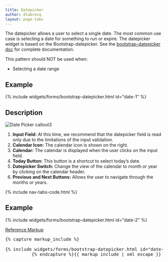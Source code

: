 ```yaml
---
title: Datepicker
author: dlabrecq
layout: page-tabs
---
```

<div class="tab-content">
  <div role="tabpanel" class="tab-pane active" id="overview">
    <p>The datepicker allows a user to select a single date. The most common use case is selecting a date for something
    to run or expire. The datepicker widget is based on the Bootstrap-datepicker. See the
    <a href="http://bootstrap-datepicker.readthedocs.org/en/latest/">bootstrap-datepicker doc</a> for complete documentation.</p>
    <p>This pattern should NOT be used when:</p>
    <ul>
      <li>Selecting a date range</li>
    </ul>
    <h2 id="example-overview-1">Example</h2>
    <div class="example">
      <div class="row">
        <div class="col-md-5">
          <div class="example-pf">
            {% include widgets/forms/bootstrap-datepicker.html id="date-1" %}
          </div>
        </div>
      </div>
    </div>
  </div>
  <div role="tabpanel" class="tab-pane" id="design">
    <h2>Description</h2>
    <div class="row">
      <div class="col-md-4 col-lg-3">
        <img src="{{site.baseurl}}assets/img/datepicker-callout3.png" alt="Date Picker callout3"/>
      </div>
      <div class="col-md-8 col-lg-9">
        <ol>
          <li><b>Input Field:</b> At this time, we recommend that the datepicker field is read only due to the limitations of the input validation.</li>
          <li><b>Calendar Icon:</b> The calendar icon is shown on the right.</li>
          <li><b>Calendar:</b> The calendar is displayed when the user clicks on the input field.</li>
          <li><b>Today Button:</b> This button is a shortcut to select today’s date.</li>
          <li><b>Datepicker Switch:</b> Change the view of the calendar to month or year by clicking on the calendar header.</li>
          <li><b>Previous and Next Buttons:</b> Allows the user to navigate through the months or years.</li>
        </ol>
      </div>
    </div>
  </div>
  <div role="tabpanel" class="tab-pane" id="code">
    {% include nav-tabs-code.html %}
    <div class="tab-content">
      <div role="tabpanel" class="tab-pane nested active" id="html-css">
        <h2 id="example-code-1">Example</h2>
        <div class="example">
          <div class="row">
            <div class="col-md-5">
              <div class="example-pf">
                {% include widgets/forms/bootstrap-datepicker.html id="date-2" %}
              </div>
            </div>
          </div>
        </div>
        <p class="reference-markup"><a class="collapse-toggle" data-toggle="collapse" aria-expanded="true" aria-controls="markup-1" href="#markup-1">Reference Markup</a></p>
        <div class="collapse in" id="markup-1">
          <pre class="prettyprint">{% capture markup_include %}
<script src="components/bootstrap-datepicker/dist/js/bootstrap-datepicker.js"></script>
{% include widgets/forms/bootstrap-datepicker.html id="date-2" %}
          {% endcapture %}{{ markup_include | xml_escape }}</pre>
        </div>
      </div>
      <div role="tabpanel" class="tab-pane nested" id="angular">
        <div ng-app="docsApp" ng-controller="DocsController" class="content">
          <div ng-include src="'/components/angular-patternfly/dist/docs/partials/api/patternfly.form.directive.pfDatepicker.html'"></div>
        </div>
      </div>
    </div>
  </div>
</div>
